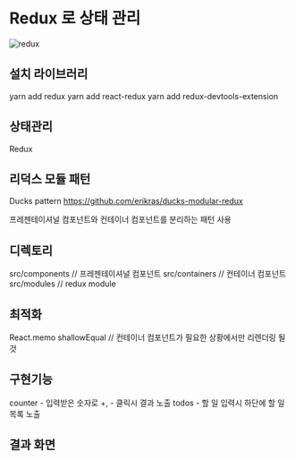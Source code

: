 # Redux 로 상태 관리

![redux](https://user-images.githubusercontent.com/42309919/98617823-2fffb400-2343-11eb-9627-71ae83170af5.png)

## 설치 라이브러리

yarn add redux
yarn add react-redux
yarn add redux-devtools-extension

## 상태관리

Redux

## 리덕스 모듈 패턴

Ducks pattern
https://github.com/erikras/ducks-modular-redux

프레젠테이셔널 컴포넌트와 컨테이너 컴포넌트를 분리하는 패턴 사용

## 디렉토리

src/components // 프레젠테이셔널 컴포넌트
src/containers // 컨테이너 컴포넌트
src/modules // redux module

## 최적화

React.memo
shallowEqual // 컨테이너 컴포넌트가 필요한 상황에서만 리렌더링 될 것

## 구현기능

counter - 입력받은 숫자로 +, - 클릭시 결과 노출
todos - 할 일 입력시 하단에 할 일 목록 노출

## 결과 화면
